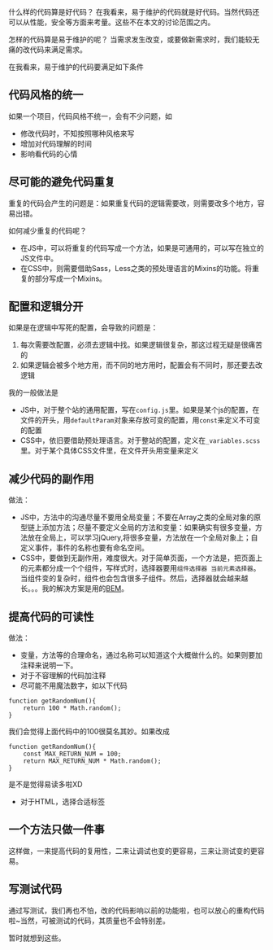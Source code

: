 什么样的代码算是好代码？
在我看来，易于维护的代码就是好代码。当然代码还可以从性能，安全等方面来考量。这些不在本文的讨论范围之内。

怎样的代码算是易于维护的呢？
当需求发生改变，或要做新需求时，我们能较无痛的改代码来满足需求。

在我看来，易于维护的代码要满足如下条件
## 代码风格的统一
如果一个项目，代码风格不统一，会有不少问题，如
* 修改代码时，不知按照哪种风格来写
* 增加对代码理解的时间
* 影响看代码的心情

## 尽可能的避免代码重复
重复的代码会产生的问题是：如果重复代码的逻辑需要改，则需要改多个地方，容易出错。

如何减少重复的代码呢？
* 在JS中，可以将重复的代码写成一个方法，如果是可通用的，可以写在独立的JS文件中。
* 在CSS中，则需要借助Sass，Less之类的预处理语言的Mixins的功能。将重复的部分写成一个Mixins。

## 配置和逻辑分开
如果是在逻辑中写死的配置，会导致的问题是：
1. 每次需要改配置，必须去逻辑中找。如果逻辑很复杂，那这过程无疑是很痛苦的
1. 如果逻辑会被多个地方用，而不同的地方用时，配置会有不同时，那还要去改逻辑

我的一般做法是
* JS中，对于整个站的通用配置，写在`config.js`里。如果是某个js的配置，在文件的开头，用`defaultParam`对象来存放可变的配置，用`const`来定义不可变的配置
* CSS中，依旧要借助预处理语言。对于整站的配置，定义在`_variables.scss`里。对于某个具体CSS文件里，在文件开头用变量来定义

## 减少代码的副作用
做法：
* JS中，方法中的沟通尽量不要用全局变量；不要在Array之类的全局对象的原型链上添加方法；尽量不要定义全局的方法和变量：如果确实有很多变量，方法放在全局上，可以学习jQuery,将很多变量，方法放在一个全局对象上；自定义事件，事件的名称也要有命名空间。
* CSS中，要做到无副作用，难度很大。对于简单页面，一个方法是，把页面上的元素都分成一个个组件，写样式时，选择器要用`组件选择器 当前元素选择器`。当组件变的复杂时，组件也会包含很多子组件。然后，选择器就会越来越长。。。我的解决方案是用的[BEM](https://en.bem.info/)。

## 提高代码的可读性
做法：
* 变量，方法等的合理命名，通过名称可以知道这个大概做什么的。如果则要加注释来说明一下。
* 对于不容理解的代码加注释
* 尽可能不用魔法数字，如以下代码
```
function getRandomNum(){
	return 100 * Math.random();
}
```
我们会觉得上面代码中的100很莫名其妙。如果改成
```
function getRandomNum(){
	const MAX_RETURN_NUM = 100;
	return MAX_RETURN_NUM * Math.random();
}
```
是不是觉得易读多啦XD
* 对于HTML，选择合适标签

## 一个方法只做一件事
这样做，一来提高代码的复用性，二来让调试也变的更容易，三来让测试变的更容易。

## 写测试代码
通过写测试，我们再也不怕，改的代码影响以前的功能啦，也可以放心的重构代码啦~当然，可被测试的代码，其质量也不会特别差。

暂时就想到这些。
